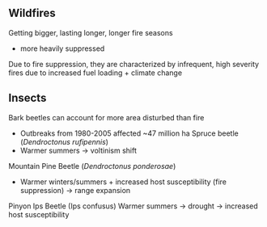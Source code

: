 ## Wildfires
Getting bigger, lasting longer, longer fire seasons
- more heavily suppressed

Due to fire suppression, they are characterized by infrequent, high severity fires due to increased fuel loading + climate change



## Insects
Bark beetles can account for more area disturbed than fire
- Outbreaks from 1980-2005 affected ~47 million ha
Spruce beetle (*Dendroctonus rufipennis*)
- Warmer summers -> voltinism shift

Mountain Pine Beetle (*Dendroctonus ponderosae*)
- Warmer winters/summers + increased host susceptibility (fire suppression) -> range expansion

Pinyon Ips Beetle (Ips confusus)
Warmer summers -> drought -> increased host susceptibility